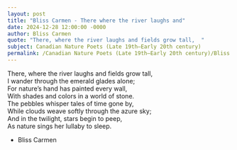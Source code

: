 ```yaml
---
layout: post
title: "Bliss Carmen - There where the river laughs and"
date: 2024-12-28 12:00:00 -0000
author: Bliss Carmen
quote: "There, where the river laughs and fields grow tall,  "
subject: Canadian Nature Poets (Late 19th–Early 20th century)
permalink: /Canadian Nature Poets (Late 19th–Early 20th century)/Bliss Carmen/Bliss Carmen - There where the river laughs and
---
```


There, where the river laughs and fields grow tall,  
I wander through the emerald glades alone;  
For nature’s hand has painted every wall,  
With shades and colors in a world of stone.  
The pebbles whisper tales of time gone by,  
While clouds weave softly through the azure sky;  
And in the twilight, stars begin to peep,  
As nature sings her lullaby to sleep.

- Bliss Carmen
